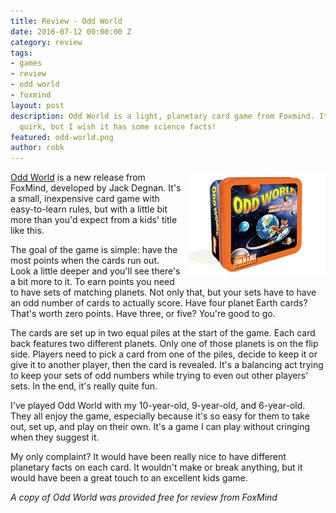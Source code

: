 ```yaml
---
title: Review - Odd World
date: 2016-07-12 00:00:00 Z
category: review
tags:
- games
- review
- odd world
- foxmind
layout: post
description: Odd World is a light, planetary card game from Foxmind. It has a interesting
  quirk, but I wish it has some science facts!
featured: odd-world.png
author: robk
---
```


<img src="/images/featured/odd-world.png" style="float:right;margin-left:10px;margin-bottom:10px;" alt="Odd World"/>[Odd World](http://www.foxmind.com/games/1625-odd-world) is a new release from FoxMind, developed by Jack Degnan. It's a small, inexpensive card game with easy-to-learn rules, but with a little bit more than you'd expect from a kids' title like this.

The goal of the game is simple: have the most points when the cards run out. Look a little deeper and you'll see there's a bit more to it. To earn points you need to have sets of matching planets. Not only that, but your sets have to have an odd number of cards to actually score. Have four planet Earth cards? That's worth zero points. Have three, or five? You're good to go.

The cards are set up in two equal piles at the start of the game. Each card back features two different planets. Only one of those planets is on the flip side. Players need to pick a card from one of the piles, decide to keep it or give it to another player, then the card is revealed. It's a balancing act trying to keep your sets of odd numbers while trying to even out other players' sets. In the end, it's really quite fun.

I've played Odd World with my 10-year-old, 9-year-old, and 6-year-old. They all enjoy the game, especially because it's so easy for them to take out, set up, and play on their own. It's a game I can play without cringing when they suggest it.

My only complaint? It would have been really nice to have different planetary facts on each card. It wouldn't make or break anything, but it would have been a great touch to an excellent kids game.

*A copy of Odd World was provided free for review from FoxMind*
